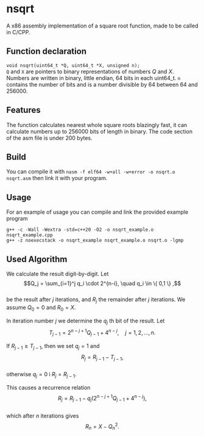 # nsqrt
A x86 assembly implementation of a square root function, made to be called in C/CPP.
## Function declaration
`void nsqrt(uint64_t *Q, uint64_t *X, unsigned n);`\
 `Q` and `X` are pointers to binary representations of numbers _Q_ and _X_. Numbers are written in binary, little endian, 64 bits in each uint64_t. `n` contains
 the number of bits and is a number divisible by 64 between 64 and 256000.
## Features
The function calculates nearest whole square roots blazingly fast, it can calculate numbers up to 256000 bits of length in binary. The code section of the asm file is under 200 bytes.
## Build
You can compile it with `nasm -f elf64 -w+all -w+error -o nsqrt.o nsqrt.asm` then link it with your program.
## Usage
For an example of usage you can compile and link the provided example program
```
g++ -c -Wall -Wextra -std=c++20 -O2 -o nsqrt_example.o nsqrt_example.cpp
g++ -z noexecstack -o nsqrt_example nsqrt_example.o nsqrt.o -lgmp
```
## Used Algorithm
We calculate the result digit-by-digit. Let  
$$Q_j = \sum_{i=1}^j q_i \cdot 2^{n-i}, \quad q_i \in \{ 0,1 \} ,$$  
be the result after $j$ iterations, and $R_j$ the remainder after $j$ iterations. We assume $Q_0 = 0$ and $R_0 = X$.  

In iteration number $j$ we determine the $q_j$ th bit of the result. Let  
$$T_{j-1} = 2^{n-j+1} Q_{j-1} + 4^{n-j}, \quad j = 1,2,\ldots,n.$$  

If $R_{j-1} \geq T_{j-1}$, then we set $q_j = 1$ and  
$$R_j = R_{j-1} - T_{j-1},$$  
otherwise $q_j = 0$ i $R_j = R_{j-1}$.  

This causes a recurrence relation
$$R_j = R_{j-1} - q_j \bigl(2^{n-j+1} Q_{j-1} + 4^{n-j}\bigr),$$  
which after $n$ iterations gives  
$$R_n = X - Q_n^2.$$
